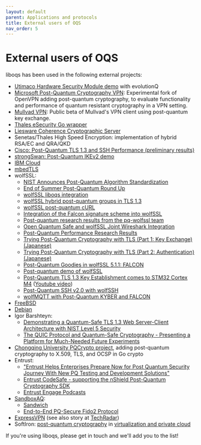 ```yaml
---
layout: default
parent: Applications and protocols
title: External users of OQS
nav_order: 5
---
```


# External users of OQS

liboqs has been used in the following external projects:

- <a href="https://hsm.utimaco.com/news/utimaco-evolutionq-set-standards-by-taking-post-quantum-crypto-open-source/">Utimaco Hardware Security Module demo</a> with evolutionQ
- <a href="https://github.com/Microsoft/PQCrypto-VPN">Microsoft Post-Quantum Cryptography VPN</a>: Experimental fork of OpenVPN adding post-quantum cryptography, to evaluate functionality and performance of quantum resistant cryptography in a VPN setting.
- <a href="https://www.mullvad.net/en/blog/2017/12/8/introducing-post-quantum-vpn-mullvads-strategy-future-problem/">Mullvad VPN</a>: Public beta of Mullvad's VPN client using post-quantum key exchange.
- <a href="https://github.com/thales-e-security/goliboqs">Thales eSecurity Go wrapper</a>
- <a href="https://github.com/liesware/coherence/">Liesware Coherence Cryptographic Server</a>
- Senetas/Thales High Speed Encryption: implementation of hybrid RSA/EC and QRA/QKD
- <a href="https://blogs.cisco.com/security/tls-ssh-performance-pq-kem-auth">Cisco: Post-Quantum TLS 1.3 and SSH Performance (preliminary results)</a>
- <a href="https://github.com/strongX509/docker/tree/master/pq-strongswan">strongSwan: Post-Quantum IKEv2 demo</a>
- <a href="https://newsroom.ibm.com/2020-11-30-IBM-Cloud-Delivers-Quantum-Safe-Cryptography-and-Hyper-Protect-Crypto-Services-to-Help-Protect-Data-in-the-Hybrid-Era">IBM Cloud</a>
- <a href="https://github.com/hannestschofenig/mbedtls">mbedTLS</a>
- wolfSSL:
  - <a href="https://www.wolfssl.com/nist-announces-post-quantum-algorithm-standardization/">NIST Announces Post-Quantum Algorithm Standardization</a>
  - <a href="https://www.wolfssl.com/end-summer-post-quantum-round/">End of Summer Post-Quantum Round Up</a>
  - <a href="https://www.wolfssl.com/wolfssl-liboqs-integration/">wolfSSL liboqs integration</a>
  - <a href="https://www.wolfssl.com/hybrid-post-quantum-groups-tls-1-3/">wolfSSL hybrid post-quantum groups in TLS 1.3</a>
  - <a href="https://www.wolfssl.com/post-quantum-curl/">wolfSSL post-quantum cURL</a>
  - <a href="https://www.wolfssl.com/integration-falcon-signature-scheme-wolfssl/">Integration of the Falcon signature scheme into wolfSSL</a>
  - <a href="https://www.wolfssl.com/post-quantum-research-results-pq-wolfssl-team/">Post-quantum research results from the pq-wolfssl team</a>
  - <a href="https://www.wolfssl.com/open-quantum-safe-wolfssl-joint-wireshark-integration/">Open Quantum Safe and wolfSSL Joint Wireshark Integration</a>
  - <a href="https://www.wolfssl.com/post-quantum-performance-research-results/">Post-Quantum Performance Research Results</a>
  - <a href="https://qiita.com/kj1/items/8531feac2f3a56e6d6d9">Trying Post-Quantum Cryptography with TLS (Part 1: Key Exchange) (Japanese)</a>
  - <a href="https://qiita.com/kj1/items/f311c0eb2baf049b3cc3">Trying Post-Quantum Cryptography with TLS (Part 2: Authentication) (Japanese)</a>
  - <a href="https://www.wolfssl.com/post-quantum-goodies-wolfssl-5-1-1-falcon/">Post-Quantum Goodies in wolfSSL 5.1.1: FALCON</a>
  - <a href="https://www.youtube.com/watch?v=0gveI0_9HYo">Post-quantum demo of wolfSSL</a>
  - <a href="https://www.wolfssl.com/post-quantum-tls-1-3-key-establishment-comes-stm32-cortex-m4/">Post-Quantum TLS 1.3 Key Establishment comes to STM32 Cortex M4</a> (<a href="https://www.youtube.com/watch?v=OK6MKXYiVBY">Youtube video</a>)
  - <a href="https://www.wolfssl.com/post-quantum-ssh-v2-0-wolfssh/">Post-Quantum SSH v2.0 with wolfSSH</a>
  - <a href="https://www.wolfssl.com/wolfmqtt-post-quantum-kyber-falcon/">wolfMQTT with Post-Quantum KYBER and FALCON</a>
- <a href="https://lists.freebsd.org/pipermail/dev-commits-ports-main/2021-September/018107.html">FreeBSD</a>
- <a href="https://tracker.debian.org/pkg/liboqs">Debian</a>
- Igor Barshteyn:
    - <a href="https://www.linkedin.com/pulse/demonstrating-quantum-safe-tls-13-web-server-client-nist-barshteyn/">Demonstrating a Quantum-Safe TLS 1.3 Web Server-Client Architecture with NIST Level 5 Security</a>
    - <a href="https://www.linkedin.com/pulse/quic-protocol-quantum-safe-cryptography-presenting-future-igor/">The QUIC Protocol and Quantum-Safe Cryptography - Presenting a Platform for Much-Needed Future Experiments</a>
- <a href="https://github.com/buyobuyo404/PQCrypto">Chongqing University PQCrypto project</a>, adding post-quantum cryptography to X.509, TLS, and OCSP in Go crypto
- Entrust:
  - <a href="https://www.entrust.com/newsroom/press-releases/2022/entrust-helps-enterprises-prepare-now-for-post-quantum-security-journey">"Entrust Helps Enterprises Prepare Now for Post Quantum Security Journey With New PQ Testing and Development Solutions"</a>
  - <a href="https://www.entrust.com/digital-security/hsm/products/nshield-software/codesafe">Entrust CodeSafe - supporting the nShield Post-Quantum Cryptography SDK</a>
  - <a href="https://www.entrust.com/podcast-channels/entrust-engage">Entrust Engage Podcasts</a>
- <a href="https://sandboxaq.com/">SandboxAQ</a>:
  - <a href="https://cryptographycaffe.sandboxaq.com/posts/sandwich-release/">Sandwich</a>
  - <a href="https://cryptographycaffe.sandboxaq.com/posts/pq-fido/">End-to-End PQ-Secure Fido2 Protocol</a>
- <a href="https://www.expressvpn.com/blog/lightway-post-quantum/">ExpressVPN</a> (see also story at <a href="https://www.techradar.com/computing/cyber-security/expressvpn-launches-post-quantum-protection">TechRadar</a>)
- SoftIron: <a href="https://blog.softiron.com/engineering/quantum-computers-are-coming-for-your-data-time-to-panic/">post-quantum cryptography</a> in <a href="https://softiron.com/resources/softiron-launches-worlds-first-post-quantum-safe-virtualization-and-private-cloud-solutions-with-q4-2024-updates/">virtualization and private cloud</a>

If you're using liboqs, please get in touch and we'll add you to the list!

